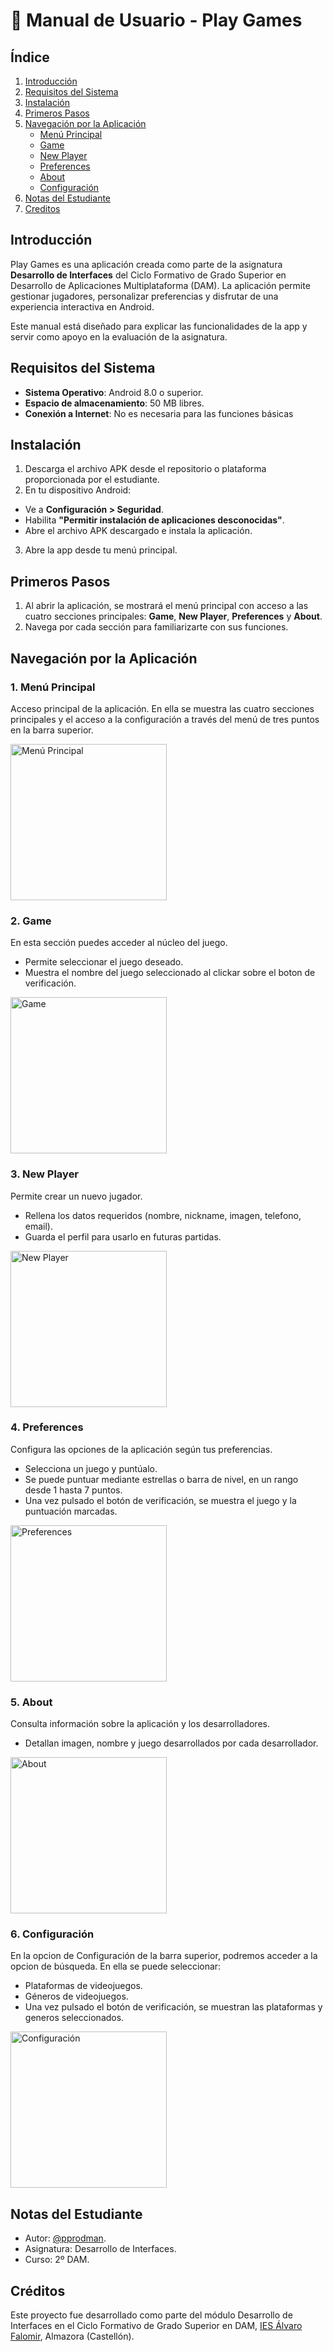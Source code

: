 
# 📖 Manual de Usuario - Play Games

## Índice

1. [Introducción](#introducción)
2. [Requisitos del Sistema](#requisitos-del-sistema)
3. [Instalación](#instalación)
4. [Primeros Pasos](#primeros-pasos)
5. [Navegación por la Aplicación](#navegación-por-la-aplicación)
   - [Menú Principal](#1-menú-principal)
   - [Game](#2-game)
   - [New Player](#3-new-player)
   - [Preferences](#4-preferences)
   - [About](#5-about)
   - [Configuración](#6-configuración)
6. [Notas del Estudiante](#notas-del-estudiante)
7. [Creditos](#creditos)

## Introducción

Play Games es una aplicación creada como parte de la asignatura **Desarrollo de Interfaces** del Ciclo Formativo de Grado Superior en Desarrollo de Aplicaciones Multiplataforma (DAM). La aplicación permite gestionar jugadores, personalizar preferencias y disfrutar de una experiencia interactiva en Android.

Este manual está diseñado para explicar las funcionalidades de la app y servir como apoyo en la evaluación de la asignatura.

## Requisitos del Sistema

- **Sistema Operativo**: Android 8.0 o superior.
- **Espacio de almacenamiento**: 50 MB libres.
- **Conexión a Internet**: No es necesaria para las funciones básicas

## Instalación

1. Descarga el archivo APK desde el repositorio o plataforma proporcionada por el estudiante.
2. En tu dispositivo Android:
- Ve a **Configuración > Seguridad**.
- Habilita **"Permitir instalación de aplicaciones desconocidas"**.
- Abre el archivo APK descargado e instala la aplicación.
3. Abre la app desde tu menú principal.

## Primeros Pasos

1. Al abrir la aplicación, se mostrará el menú principal con acceso a las cuatro secciones principales: **Game**, **New Player**, **Preferences** y **About**.
2. Navega por cada sección para familiarizarte con sus funciones.

## Navegación por la Aplicación

### 1. Menú Principal
Acceso principal de la aplicación. En ella se muestra las cuatro secciones principales y el acceso a la configuración a través del menú de tres puntos en la barra superior.

<img src="https://github.com/pprodman/PlayJuegos/blob/master/app/docs/img/intro.png" alt="Menú Principal" width="250"/>

### 2. Game
En esta sección puedes acceder al núcleo del juego.
- Permite seleccionar el juego deseado.
- Muestra el nombre del juego seleccionado al clickar sobre el boton de verificación.

<img src="https://github.com/pprodman/PlayJuegos/blob/master/app/docs/img/play.png" alt="Game" width="250"/>

### 3. New Player
Permite crear un nuevo jugador.
- Rellena los datos requeridos (nombre, nickname, imagen, telefono, email).
- Guarda el perfil para usarlo en futuras partidas.

<img src="https://github.com/pprodman/PlayJuegos/blob/master/app/docs/img/newplayer.png" alt="New Player" width="250"/>

### 4. Preferences
Configura las opciones de la aplicación según tus preferencias.
- Selecciona  un juego y puntúalo.
- Se puede puntuar mediante estrellas o barra de nivel, en un rango desde 1 hasta 7 puntos.
- Una vez pulsado el botón de verificación, se muestra el juego y la puntuación marcadas.

<img src="https://github.com/pprodman/PlayJuegos/blob/master/app/docs/img/preferences.png" alt="Preferences" width="250"/>

### 5. About
Consulta información sobre la aplicación y los desarrolladores.
- Detallan imagen, nombre y juego desarrollados por cada desarrollador.

<img src="https://github.com/pprodman/PlayJuegos/blob/master/app/docs/img/about.png" alt="About" width="250"/>

### 6. Configuración
En la opcion de Configuración de la barra superior, podremos acceder a la opcion de búsqueda. En ella se puede seleccionar:
- Plataformas de videojuegos.
- Géneros de videojuegos.
- Una vez pulsado el botón de verificación, se muestran las plataformas y generos seleccionados.

<img src="https://github.com/pprodman/PlayJuegos/blob/master/app/docs/img/settings.png" alt="Configuración" width="250"/>

## Notas del Estudiante
- Autor: [@pprodman](https://www.github.com/pprodman).
- Asignatura: Desarrollo de Interfaces.
- Curso: 2º DAM.

## Créditos
Este proyecto fue desarrollado como parte del módulo Desarrollo de Interfaces en el Ciclo Formativo de Grado Superior en DAM, [IES Álvaro Falomir](https://www.iesalvarofalomir.es), Almazora (Castellón).

